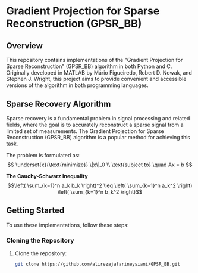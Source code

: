 # Gradient Projection for Sparse Reconstruction (GPSR_BB)

## Overview

This repository contains implementations of the "Gradient Projection for Sparse Reconstruction" (GPSR_BB) algorithm in both Python and C. Originally developed in MATLAB by Mário Figueiredo, Robert D. Nowak, and Stephen J. Wright, this project aims to provide convenient and accessible versions of the algorithm in both programming languages.

## Sparse Recovery Algorithm

Sparse recovery is a fundamental problem in signal processing and related fields, where the goal is to accurately reconstruct a sparse signal from a limited set of measurements. The Gradient Projection for Sparse Reconstruction (GPSR_BB) algorithm is a popular method for achieving this task.

The problem is formulated as:
$$
\underset{x}{\text{minimize}} \|x\|_0 \\
\text{subject to} \quad Ax = b
$$

**The Cauchy-Schwarz Inequality**
$$\left( \sum_{k=1}^n a_k b_k \right)^2 \leq \left( \sum_{k=1}^n a_k^2 \right) \left( \sum_{k=1}^n b_k^2 \right)$$

## Getting Started

To use these implementations, follow these steps:

### Cloning the Repository

1. Clone the repository:

   ```bash
   git clone https://github.com/alirezajafarineysiani/GPSR_BB.git
